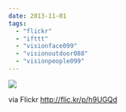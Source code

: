 ```yaml
---
date: 2013-11-01
tags: 
  - "flickr"
  - "ifttt"
  - "visionface099"
  - "visionoutdoor088"
  - "visionpeople099"
---
```


![](http://farm8.staticflickr.com/7409/10602523436_190b005978_b.jpg)  

  
  
via Flickr http://flic.kr/p/h9UGQd
